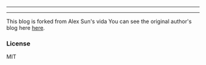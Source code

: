 ---
---------

This blog is forked from Alex Sun's vida
You can see the original author's blog here [here](http://syaning.com/vida/).

### License

MIT
